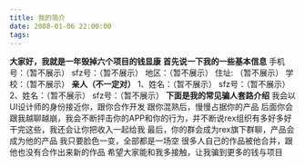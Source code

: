 ```yaml
---
title: 我的简介
date: 2008-01-06 22:00:00
tags:
---
```


**大家好，我就是一年毁掉六个项目的钱显康**
**首先说一下我的一些基本信息**
手机号：（暂不展示）
sfz号：（暂不展示）
地区：（暂不展示）
住址: （暂不展示）
学校：（暂不展示）
**亲人（不一定对）**
1、姓名：（暂不展示）
sfz号：（暂不展示）
2、姓名：（暂不展示）
sfz号：（暂不展示）
**下面是我的常见骗人套路介绍**
我会以UI设计师的身份接近你，跟你合作开发
跟你混熟后，慢慢占据你的产品
后面你会跟我越聊越崩，我会不断抨击你的APP和你的行为，并不断说rex组织有多好多好
干完这些，我还会让你把收入一起给我
最后，你的群会成为rex旗下群聊，产品会成为他的产品
我只要脸色一变，全部都是一场空
很多人自己的作品被他合并，跟他也没有合作出来新的作品
希望大家能和我多接触，让我骗到更多的钱与项目
